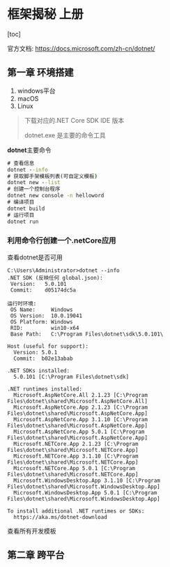 # 框架揭秘 上册

[toc]

官方文档: https://docs.microsoft.com/zh-cn/dotnet/

## 第一章 环境搭建



1. windows平台
2. macOS
3. Linux

> 下载对应的.NET Core SDK IDE 版本
>
> dotnet.exe 是主要的命令工具

**dotnet**主要命令

```cmd
# 查看信息
dotnet --info
# 获取脚手架模板列表(可自定义模板)
dotnet new --list
# 创建一个控制台程序
dotnet new console -n helloword
# 编译项目
dotnet build
# 运行项目
dotnet run
```

### 利用命令行创建一个.netCore应用

查看dotnet是否可用

```shell
C:\Users\Administrator>dotnet --info
.NET SDK (反映任何 global.json):
 Version:   5.0.101
 Commit:    d05174dc5a

运行时环境:
 OS Name:     Windows
 OS Version:  10.0.19041
 OS Platform: Windows
 RID:         win10-x64
 Base Path:   C:\Program Files\dotnet\sdk\5.0.101\

Host (useful for support):
  Version: 5.0.1
  Commit:  b02e13abab

.NET SDKs installed:
  5.0.101 [C:\Program Files\dotnet\sdk]

.NET runtimes installed:
  Microsoft.AspNetCore.All 2.1.23 [C:\Program Files\dotnet\shared\Microsoft.AspNetCore.All]
  Microsoft.AspNetCore.App 2.1.23 [C:\Program Files\dotnet\shared\Microsoft.AspNetCore.App]
  Microsoft.AspNetCore.App 3.1.10 [C:\Program Files\dotnet\shared\Microsoft.AspNetCore.App]
  Microsoft.AspNetCore.App 5.0.1 [C:\Program Files\dotnet\shared\Microsoft.AspNetCore.App]
  Microsoft.NETCore.App 2.1.23 [C:\Program Files\dotnet\shared\Microsoft.NETCore.App]
  Microsoft.NETCore.App 3.1.10 [C:\Program Files\dotnet\shared\Microsoft.NETCore.App]
  Microsoft.NETCore.App 5.0.1 [C:\Program Files\dotnet\shared\Microsoft.NETCore.App]
  Microsoft.WindowsDesktop.App 3.1.10 [C:\Program Files\dotnet\shared\Microsoft.WindowsDesktop.App]
  Microsoft.WindowsDesktop.App 5.0.1 [C:\Program Files\dotnet\shared\Microsoft.WindowsDesktop.App]

To install additional .NET runtimes or SDKs:
  https://aka.ms/dotnet-download
```



查看所有开发模板



## 第二章 跨平台